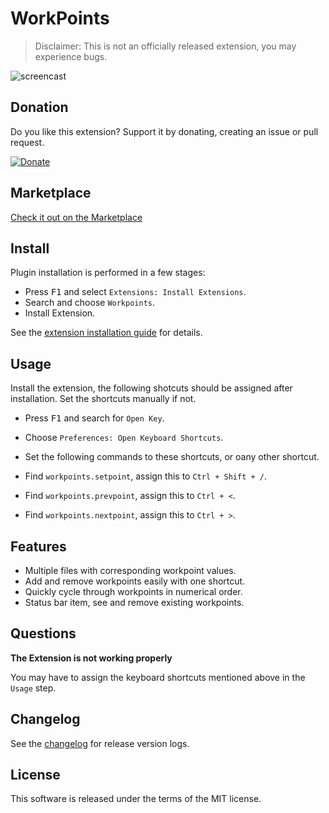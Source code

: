 # WorkPoints

> Disclaimer: This is not an officially released extension, you may experience bugs.

![ screencast ](https://i.imgur.com/AbahyL7.gif)

## Donation

Do you like this extension? Support it by donating, creating an issue or pull request.

[![Donate](https://img.shields.io/badge/Donate-PayPal-blue.svg)](https://paypal.me/capriok7)

## Marketplace

[Check it out on the Marketplace](https://marketplace.visualstudio.com/items?itemName=capriok.workpoints)

## Install

Plugin installation is performed in a few stages:

* Press <kbd>F1</kbd> and select `Extensions: Install Extensions`.
* Search and choose `Workpoints`.
* Install Extension.

See the [extension installation guide](https://code.visualstudio.com/docs/editor/extension-gallery) for details.

## Usage

Install the extension, the following shotcuts should be assigned after installation. Set the shortcuts manually if not.
* Press <kbd>F1</kbd> and search for `Open Key`.
* Choose `Preferences: Open Keyboard Shortcuts`.

* Set the following commands to these shortcuts, or oany other shortcut.
* Find `workpoints.setpoint`, assign this to `Ctrl + Shift + /`.
* Find `workpoints.prevpoint`, assign this to `Ctrl + <`.
* Find `workpoints.nextpoint`, assign this to `Ctrl + >`.

## Features

* Multiple files with corresponding workpoint values.
* Add and remove workpoints easily with one shortcut.
* Quickly cycle through workpoints in numerical order.
* Status bar item, see and remove existing workpoints.

## Questions

**The Extension is not working properly**

You may have to assign the keyboard shortcuts mentioned above in the `Usage` step.

## Changelog

See the [changelog](https://github.com/mrmlnc/vscode-scss/blob/master/changelog.md) for release version logs.

## License

This software is released under the terms of the MIT license.
